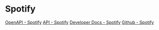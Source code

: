 # Spotify

[OpenAPI - Spotify](https://editor.swagger.io/?url=https://api.apis.guru/v2/specs/spotify.com/sonallux/2023.2.27/openapi.yaml)
[API - Spotify](https://api.apis.guru/v2/specs/spotify.com/sonallux/2023.2.27/openapi.yaml)
[Developer Docs - Spotify](https://developer.spotify.com/documentation/web-api/concepts/authorization)
[Github - Spotify](https://github.com/sonallux/spotify-web-api)